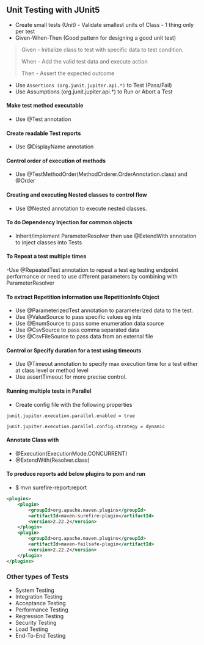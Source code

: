 ## Unit Testing with JUnit5

- Create small tests (Unit) - Validate smallest units of Class - 1 thing only per test
- Given-When-Then (Good pattern for designing a good unit test)
> Given - Initialize class to test with specific data to test condition.
>
> When - Add the valid test data and execute action
>
> Then - Assert the expected outcome
 
- Use <code>Assertions (org.junit.jupiter.api.*)</code> to Test (Pass/Fail)
- Use Assumptions (org.junit.jupiter.api.*) to Run or Abort a Test
#### Make test method executable
- Use @Test annotation 
#### Create readable Test reports
- Use @DisplayName annotation 
#### Control order of execution of methods
- Use @TestMethodOrder(MethodOrderer.OrderAnnotation.class) and @Order
#### Creating and executing Nested classes to control flow
- Use @Nested annotation to execute nested classes.
#### To do Dependency Injection for common objects
- Inherit/implement ParameterResolver then use @ExtendWith annotation to inject classes into Tests
#### To Repeat a test multiple times
-Use @RepeatedTest annotation to repeat a test eg testing endpoint performance or need to use different parameters by combining with ParameterResolver
#### To extract Repetition information use RepetitionInfo Object
- Use @ParameterizedTest annotation to parameterized data to the test.
- Use @ValueSource to pass specific values eg ints
- Use @EnumSource to pass some enumeration data source
- Use @CsvSource to pass comma separated data
- Use @CsvFileSource to pass data from an external file
#### Control or Specify duration for a test using timeouts
- Use @Timeout annotation to specify max execution time for a test either at class level or method level
- Use assertTimeout for more precise control.
#### Running multiple tests in Parallel
- Create config file with the following properties

```junit.jupiter.execution.parallel.enabled = true```

```junit.jupiter.execution.parallel.config.strategy = dynamic```
#### Annotate Class with
- @Execution(ExecutionMode.CONCURRENT)
- @ExtendWith(Resolver.class)
#### To produce reports add below plugins to pom and run 
- $ mvn surefire-report:report
```xml
<plugins>
    <plugin>
        <groupId>org.apache.maven.plugins</groupId>
        <artifactId>maven-surefire-plugin</artifactId>
        <version>2.22.2</version>
    </plugin>
    <plugin>
        <groupId>org.apache.maven.plugins</groupId>
        <artifactId>maven-failsafe-plugin</artifactId>
        <version>2.22.2</version>
    </plugin>
</plugins>
```
### Other types of Tests
- System Testing
- Integration Testing
- Acceptance Testing
- Performance Testing
- Regression Testing
- Security Testing
- Load Testing
- End-To-End Testing
